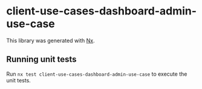 # client-use-cases-dashboard-admin-use-case

This library was generated with [Nx](https://nx.dev).

## Running unit tests

Run `nx test client-use-cases-dashboard-admin-use-case` to execute the unit tests.
